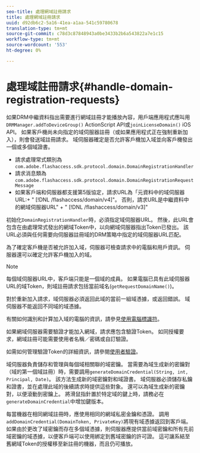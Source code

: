 ```yaml
---
seo-title: 處理網域註冊請求
title: 處理網域註冊請求
uuid: d92db6c2-5a16-41ea-a1aa-541c59780678
translation-type: tm+mt
source-git-commit: c78d3c87848943a0be3433b2b6a543822a7e1c15
workflow-type: tm+mt
source-wordcount: '553'
ht-degree: 0%

---
```



# 處理域註冊請求{#handle-domain-registration-requests}

如果DRM中繼資料指出需要進行網域註冊才能播放內容，用戶端應用程式應叫用`DRMManager.addToDeviceGroup()` ActionScript API或`joinLicenseDomain()` iOS API。 如果客戶機尚未向指定的域伺服器註冊（或如果應用程式正在強制重新加入），則會發送域註冊請求。 域伺服器確定是否允許客戶機加入域並向客戶機發出一個或多個域證書。

* 請求處理常式類別為`com.adobe.flashaccess.sdk.protocol.domain.DomainRegistrationHandler`
* 請求消息類為`com.adobe.flashaccess.sdk.protocol.domain.DomainRegistrationRequestMessage`
* 如果客戶端和伺服器都支援第5版協定，請求URL為「元資料中的域伺服器URL:+ &quot; [!DNL /flashaccess/domain/v4]&quot;。 否則，請求URL是中繼資料中的網域伺服器URL&quot; + &quot; [!DNL /flashaccess/domain/v3]&quot;

初始化`DomainRegistrationHandler`時，必須指定域伺服器URL。 然後，此URL會包含在由處理常式發出的網域Token中，以向網域伺服器指出Token已發出。 該URL必須與任何需要向伺服器註冊域的DRM策略中指定的域伺服器URL匹配。

為了確定客戶機是否被允許加入域，伺服器可檢查請求中的電腦和用戶資訊。 伺服器還可以確定允許客戶機加入的域。

>[!NOTE]
>
>每個域伺服器URL中，客戶端只能是一個域的成員。 如果電腦已具有此域伺服器URL的域Token，則域註冊請求包括當前域名(`getRequestDomainName()`)。

對於重新加入請求，域伺服器必須返回此域的當前一組域憑據，或返回錯誤。 域伺服器不能返回不同域的域憑據。

有關如何識別和計算加入域的電腦的資訊，請參見[使用電腦標識符](../../protecting-content/implementing-the-license-server/processing-drm-requests.md#use-machine-identifiers)。

如果網域伺服器需要驗證才能加入網域，請求應包含驗證Token。 如同授權要求，網域註冊可能需要使用者名稱／密碼或自訂驗證。

如需如何管理驗證Token的詳細資訊，請參閱[使用者驗證](../../protecting-content/implementing-the-license-server/processing-drm-requests.md#user-authentication)。

域伺服器負責儲存和管理與每個域相關聯的域密鑰。 當需要為域生成新的密鑰對（域的第一個域註冊）時，需要調用`generateDomainCredential(String, int, Principal, Date)`。 該方法生成新的域密鑰對和域證書。 域伺服器必須儲存私鑰和證書，並在處理此域的後續請求時提供這些對象。 還可以為域生成新的密鑰對，以便滾動到密鑰上。 將滑鼠指針置於特定域的鍵上時，請務必在`generateDomainCredential`中增加鍵版本。

每當機器在相同網域註冊時，應使用相同的網域私密金鑰和憑證。 調用`addDomainCredential(DomainToken, PrivateKey)`將現有域憑據返回到客戶端。 如果由於更改了域密鑰而存在多個域憑據，則伺服器應提供當前域密鑰和所有先前域密鑰的域憑據，以便客戶端可以使用綁定到舊域密鑰的許可證。 這可讓系結至舊網域Token的授權移至新註冊的機器，而且仍可播放。

